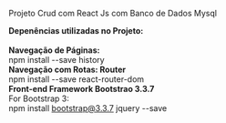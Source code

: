 Projeto Crud com React Js com Banco de Dados Mysql

<b>Depenências utilizadas no Projeto:</b>
<br><br>
<b>Navegação de Páginas:</b>
<br>
npm install --save history
<br>
<b>Navegação com Rotas: Router</b>
<br>
npm install --save react-router-dom
<br>
<b>Front-end Framework Bootstrao 3.3.7</b>
<br>
For Bootstrap 3:
<br>
npm install bootstrap@3.3.7 jquery --save


